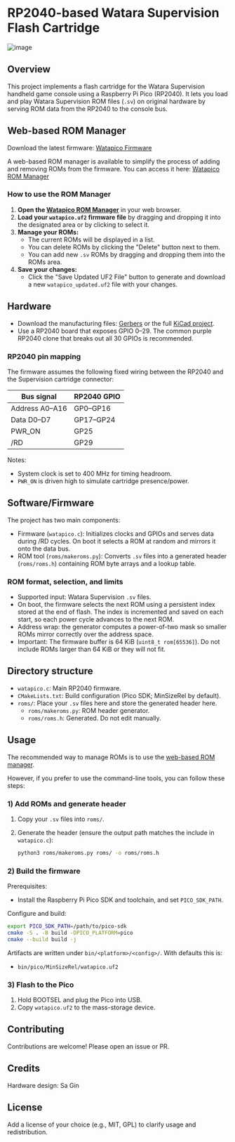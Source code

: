 # RP2040-based Watara Supervision Flash Cartridge

![image](https://github.com/user-attachments/assets/b708a552-b319-4aea-887f-9cbb1108649a)

## Overview

This project implements a flash cartridge for the Watara Supervision handheld game console using a Raspberry Pi Pico (RP2040). It lets you load and play Watara Supervision ROM files (`.sv`) on original hardware by serving ROM data from the RP2040 to the console bus.

## Web-based ROM Manager

Download the latest firmware: [Watapico Firmware](https://github.com/xrip/watapico/releases/latest/download/watapico.uf2)

A web-based ROM manager is available to simplify the process of adding and removing ROMs from the firmware. You can access it here: [Watapico ROM Manager](https://xrip.github.io/watapico/) 


### How to use the ROM Manager

1.  **Open the [Watapico ROM Manager](https://xrip.github.io/watapico/)** in your web browser.
2.  **Load your `watapico.uf2` firmware file** by dragging and dropping it into the designated area or by clicking to select it.
3.  **Manage your ROMs:**
    *   The current ROMs will be displayed in a list.
    *   You can delete ROMs by clicking the "Delete" button next to them.
    *   You can add new `.sv` ROMs by dragging and dropping them into the ROMs area.
4.  **Save your changes:**
    *   Click the "Save Updated UF2 File" button to generate and download a new `watapico_updated.uf2` file with your changes.


## Hardware

- Download the manufacturing files: [Gerbers](https://github.com/xrip/watapico/raw/refs/heads/master/watara-cartridge-gerber.zip) or the full [KiCad project](https://github.com/xrip/watapico/raw/refs/heads/master/WatapicoCartrigeProject.zip).
- Use a RP2040 board that exposes GPIO 0–29. The common purple RP2040 clone that breaks out all 30 GPIOs is recommended.

### RP2040 pin mapping

The firmware assumes the following fixed wiring between the RP2040 and the Supervision cartridge connector:

| Bus signal | RP2040 GPIO |
| --- | --- |
| Address A0–A16 | GP0–GP16 |
| Data D0–D7 | GP17–GP24 |
| PWR_ON | GP25 |
| /RD | GP29 |

Notes:
- System clock is set to 400 MHz for timing headroom.
- `PWR_ON` is driven high to simulate cartridge presence/power.

## Software/Firmware

The project has two main components:

- Firmware (`watapico.c`): Initializes clocks and GPIOs and serves data during /RD cycles. On boot it selects a ROM at random and mirrors it onto the data bus.
- ROM tool (`roms/makeroms.py`): Converts `.sv` files into a generated header (`roms/roms.h`) containing ROM byte arrays and a lookup table.

### ROM format, selection, and limits

- Supported input: Watara Supervision `.sv` files.
- On boot, the firmware selects the next ROM using a persistent index stored at the end of flash. The index is incremented and saved on each start, so each power cycle advances to the next ROM.
- Address wrap: the generator computes a power-of-two mask so smaller ROMs mirror correctly over the address space.
- Important: The firmware buffer is 64 KiB (`uint8_t rom[65536]`). Do not include ROMs larger than 64 KiB or they will not fit.

## Directory structure

- `watapico.c`: Main RP2040 firmware.
- `CMakeLists.txt`: Build configuration (Pico SDK; MinSizeRel by default).
- `roms/`: Place your `.sv` files here and store the generated header here.
  - `roms/makeroms.py`: ROM header generator.
  - `roms/roms.h`: Generated. Do not edit manually.

## Usage

The recommended way to manage ROMs is to use the [web-based ROM manager](#web-based-rom-manager).

However, if you prefer to use the command-line tools, you can follow these steps:

### 1) Add ROMs and generate header

1. Copy your `.sv` files into `roms/`.
2. Generate the header (ensure the output path matches the include in `watapico.c`):

   ```bash
   python3 roms/makeroms.py roms/ -o roms/roms.h
   ```

### 2) Build the firmware

Prerequisites:
- Install the Raspberry Pi Pico SDK and toolchain, and set `PICO_SDK_PATH`.

Configure and build:

```bash
export PICO_SDK_PATH=/path/to/pico-sdk
cmake -S . -B build -DPICO_PLATFORM=pico
cmake --build build -j
```

Artifacts are written under `bin/<platform>/<config>/`. With defaults this is:

- `bin/pico/MinSizeRel/watapico.uf2`

### 3) Flash to the Pico

1. Hold BOOTSEL and plug the Pico into USB.
2. Copy `watapico.uf2` to the mass-storage device.

## Contributing

Contributions are welcome! Please open an issue or PR.

## Credits

Hardware design: Sa Gin

## License

Add a license of your choice (e.g., MIT, GPL) to clarify usage and redistribution.
